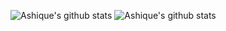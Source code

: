 ![Ashique's github stats](https://github-readme-stats.vercel.app/api?username=ashique-perumbavoor)
![Ashique's github stats](https://github-readme-stats.vercel.app/api?username=ashique-perumbavoor&count_private=true)
